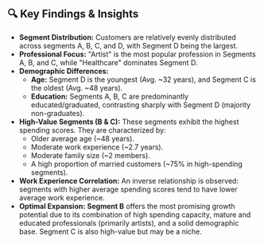 ## 🔍 Key Findings & Insights

* **Segment Distribution:** Customers are relatively evenly distributed across segments A, B, C, and D, with Segment D being the largest.
* **Professional Focus:** "Artist" is the most popular profession in Segments A, B, and C, while "Healthcare" dominates Segment D.
* **Demographic Differences:**
    * **Age:** Segment D is the youngest (Avg. ~32 years), and Segment C is the oldest (Avg. ~48 years).
    * **Education:** Segments A, B, C are predominantly educated/graduated, contrasting sharply with Segment D (majority non-graduates).
* **High-Value Segments (B & C):** These segments exhibit the highest spending scores. They are characterized by:
    * Older average age (~48 years).
    * Moderate work experience (~2.7 years).
    * Moderate family size (~2 members).
    * A high proportion of married customers (~75% in high-spending segments).
* **Work Experience Correlation:** An inverse relationship is observed: segments with higher average spending scores tend to have lower average work experience.
* **Optimal Expansion:** **Segment B** offers the most promising growth potential due to its combination of high spending capacity, mature and educated professionals (primarily artists), and a solid demographic base. Segment C is also high-value but may be a niche.
